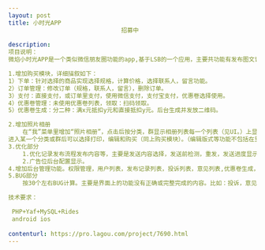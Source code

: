 ```yaml
---                
layout: post       
title: 小时光APP
                                招募中
           
description: 
项目说明：
微焰小时光APP是一个类似微信朋友圈功能的app,基于LSB的一个应用，主要共功能有发布图文记录，发布记录可以分类，分群，然后分类分群打印成纸质版的书或相册，购买主要指购买纸质版的书或相册。

1.增加购买模块，详细描叙如下：
1）下单：针对选择的商品实现选择规格，计算价格，选择联系人，留言功能。
2）订单管理：修改订单（规格，联系人，留言），删除订单。
3）支付：直接支付，或订单里支付，使用微信支付，支付宝支付，优惠卷选择使用。
4）优惠卷管理：未使用优惠卷列表，领取：扫码领取。
5）优惠卷生成：分二种：满x元抵扣y元和直接抵扣y元。后台生成并发放二维码。

2.增加照片相册
	在“我”菜单里增加“照片相册”，点击后按分类，群显示相册列表每一个列表（见UI。）上显示更新时间，张数，分类或群名称，按时间先后倒序排列。点击进入某个相册后显示该相册照片，按时间先后倒序显示，点击某张照片可以单独满屏显示并可以放大，下载保存。
进入某一个分类或群后可以选择打印，编辑和购买（同上购买模块）。（编辑版式等功能不包括在里面）。
3.优化部分
	1.优化记录发布流程发布内容等，主要是发送内容选择，发送前检测，重发，发送进度显示等。
	2.广告位后台配置显示。
4.增加后台管理功能。权限管理，用户列表，发布记录列表，投诉列表，意见列表,优惠卷生成，发放等必要功能。
5.BUG部分
	按30个左右BUG计算。主要是界面上的功能没有正确或完整完成的内容。比如：投诉，意见提交，以及发布记录的后台查看功能等。

技术要求：

 PHP+Yaf+MySQL+Rides
 android ios
     
contenturl: https://pro.lagou.com/project/7690.html      
---                 
```

